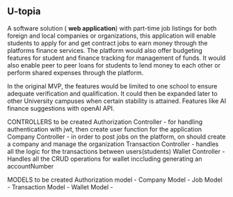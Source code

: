 ## U-topia

A software solution ( **web application**) with part-time job listings for both foreign and local companies or organizations, this application will enable students to apply for and get contract jobs to earn money through the platforms finance services. The platform would also offer budgeting features for student and finance tracking for management of funds. It would also enable peer to peer loans for students to lend money to each other or perform shared expenses through the platform.

In the original MVP, the features would be limited to one school to ensure adequate verification and qualification. It could then be expanded later to other University campuses when certain stability is attained. Features like AI finance suggestions with openAI API.

CONTROLLERS to be created 
Authorization Controller - for handling authentication with jwt, then create user function for the application
Company Controller - in order to post jobs on the platform, on should create a company and manage the organization
Transaction Controller - handles all the logic for the transactions between users(students) 
Wallet Controller - Handles all the CRUD operations for wallet inccluding generating an accountNumber

MODELS to be created
Authorization model -
Company Model -
Job Model -
Transaction Model -
Wallet Model -